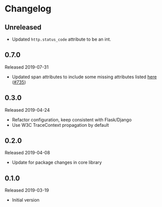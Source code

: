 # Changelog

## Unreleased
- Updated `http.status_code` attribute to be an int.

## 0.7.0
Released 2019-07-31

- Updated span attributes to include some missing attributes listed [here](https://github.com/census-instrumentation/opencensus-specs/blob/master/trace/HTTP.md#attributes)
([#735](https://github.com/census-instrumentation/opencensus-python/pull/735))

## 0.3.0
Released 2019-04-24

- Refactor configuration, keep consistent with Flask/Django
- Use W3C TraceContext propagation by default

## 0.2.0
Released 2019-04-08

- Update for package changes in core library

## 0.1.0
Released 2019-03-19

- Initial version
